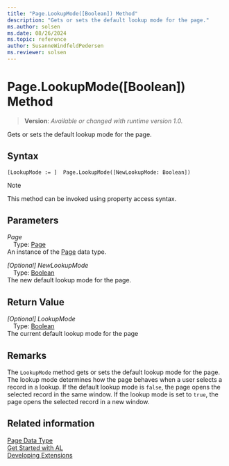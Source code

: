```yaml
---
title: "Page.LookupMode([Boolean]) Method"
description: "Gets or sets the default lookup mode for the page."
ms.author: solsen
ms.date: 08/26/2024
ms.topic: reference
author: SusanneWindfeldPedersen
ms.reviewer: solsen
---
```

[//]: # (START>DO_NOT_EDIT)
[//]: # (IMPORTANT:Do not edit any of the content between here and the END>DO_NOT_EDIT.)
[//]: # (Any modifications should be made in the .xml files in the ModernDev repo.)
# Page.LookupMode([Boolean]) Method
> **Version**: _Available or changed with runtime version 1.0._

Gets or sets the default lookup mode for the page.


## Syntax
```AL
[LookupMode := ]  Page.LookupMode([NewLookupMode: Boolean])
```
> [!NOTE]
> This method can be invoked using property access syntax.
## Parameters
*Page*  
&emsp;Type: [Page](page-data-type.md)  
An instance of the [Page](page-data-type.md) data type.  

*[Optional] NewLookupMode*  
&emsp;Type: [Boolean](../boolean/boolean-data-type.md)  
The new default lookup mode for the page.  


## Return Value
*[Optional] LookupMode*  
&emsp;Type: [Boolean](../boolean/boolean-data-type.md)  
The current default lookup mode for the page


[//]: # (IMPORTANT: END>DO_NOT_EDIT)

## Remarks

The `LookupMode` method gets or sets the default lookup mode for the page. The lookup mode determines how the page behaves when a user selects a record in a lookup. If the default lookup mode is `false`, the page opens the selected record in the same window. If the lookup mode is set to `true`, the page opens the selected record in a new window.

## Related information

[Page Data Type](page-data-type.md)  
[Get Started with AL](../../devenv-get-started.md)  
[Developing Extensions](../../devenv-dev-overview.md)